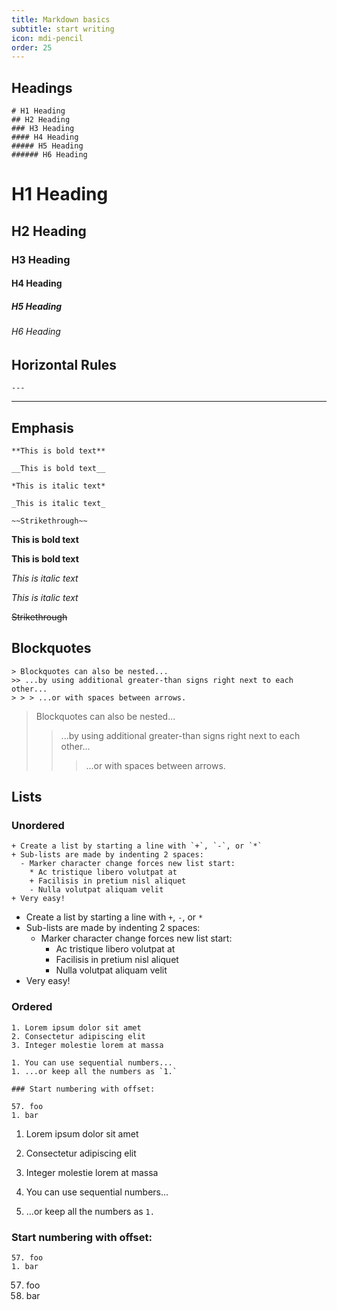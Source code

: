 ```yaml
---
title: Markdown basics
subtitle: start writing
icon: mdi-pencil
order: 25
---
```


## Headings
```
# H1 Heading
## H2 Heading
### H3 Heading
#### H4 Heading
##### H5 Heading
###### H6 Heading
```
# H1 Heading
## H2 Heading
### H3 Heading
#### H4 Heading
##### H5 Heading
###### H6 Heading


## Horizontal Rules
```
---
```
---

## Emphasis
```
**This is bold text**

__This is bold text__

*This is italic text*

_This is italic text_

~~Strikethrough~~
```
**This is bold text**

__This is bold text__

*This is italic text*

_This is italic text_

~~Strikethrough~~

## Blockquotes

```
> Blockquotes can also be nested...
>> ...by using additional greater-than signs right next to each other...
> > > ...or with spaces between arrows.
```
> Blockquotes can also be nested...
>> ...by using additional greater-than signs right next to each other...
> > > ...or with spaces between arrows.

## Lists
### Unordered
```
+ Create a list by starting a line with `+`, `-`, or `*`
+ Sub-lists are made by indenting 2 spaces:
  - Marker character change forces new list start:
    * Ac tristique libero volutpat at
    + Facilisis in pretium nisl aliquet
    - Nulla volutpat aliquam velit
+ Very easy!
```
+ Create a list by starting a line with `+`, `-`, or `*`
+ Sub-lists are made by indenting 2 spaces:
  - Marker character change forces new list start:
    * Ac tristique libero volutpat at
    + Facilisis in pretium nisl aliquet
    - Nulla volutpat aliquam velit
+ Very easy!
### Ordered
```
1. Lorem ipsum dolor sit amet
2. Consectetur adipiscing elit
3. Integer molestie lorem at massa

1. You can use sequential numbers...
1. ...or keep all the numbers as `1.`

### Start numbering with offset:

57. foo
1. bar
```
1. Lorem ipsum dolor sit amet
2. Consectetur adipiscing elit
3. Integer molestie lorem at massa

1. You can use sequential numbers...
1. ...or keep all the numbers as `1.`

### Start numbering with offset:

```
57. foo
1. bar
```
57. foo
1. bar





